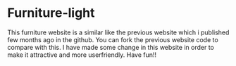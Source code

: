 # Furniture-light

This furniture website is a similar like the previous website which i published few months ago in the github. You can fork the previous website code to compare with this. I have made some change in this website in order to make it attractive and more userfriendly. Have fun!!
